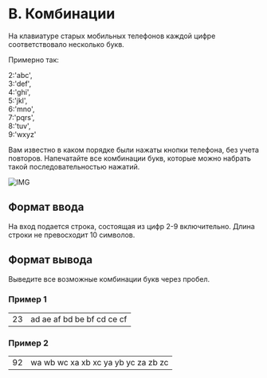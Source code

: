 # B. Комбинации

На клавиатуре старых мобильных телефонов каждой цифре соответствовало несколько букв. 

Примерно так:

2:'abc',<br>
3:'def',<br>
4:'ghi',<br>
5:'jkl',<br>
6:'mno',<br>
7:'pqrs',<br>
8:'tuv',<br>
9:'wxyz'<br>

Вам известно в каком порядке были нажаты кнопки телефона, без учета повторов. Напечатайте все комбинации букв, которые можно набрать такой последовательностью нажатий.

![IMG](https://contest.yandex.ru/testsys/statement-image?imageId=c9a2bef9474efcb47fabe3c0be11d7bde9a773ec32dfb68486bddef964647ac7)

## Формат ввода

На вход подается строка, состоящая из цифр 2-9 включительно. Длина строки не превосходит 10 символов.

## Формат вывода

Выведите все возможные комбинации букв через пробел.

### Пример 1

<table>
<tr>
<td>23</td>
<td>ad ae af bd be bf cd ce cf</td>
</tr>
</table>

### Пример 2

<table>
<tr>
<td>92</td>
<td>wa wb wc xa xb xc ya yb yc za zb zc</td>
</tr>
</table>


